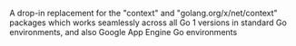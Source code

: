 A drop-in replacement for the "context" and "golang.org/x/net/context" 
packages which works seamlessly across all Go 1 versions in standard
Go environments, and also Google App Engine Go environments
